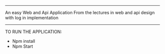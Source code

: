 
_________________________
An easy Web and Api Application
From the lectures in web and api design with log in implementation
_________________________

TO RUN THE APPLICATION:

* Npm install
* Npm Start